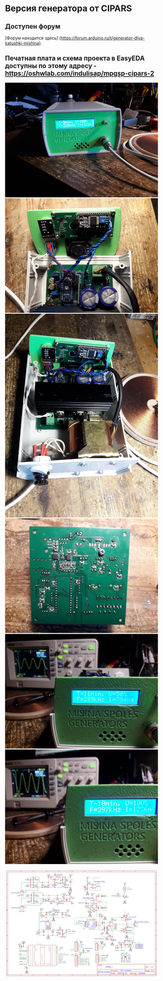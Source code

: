 # Версия генератора от CIPARS 

## Доступен форум
[Форум находится здесь] (https://forum.arduino.ru/t/generator-dlya-katushki-mishina).

## Печатная плата и схема проекта в EasyEDA доступны по этому адресу - https://oshwlab.com/indulisap/mpgsp-cipars-2
![](20240225_162744.jpg?raw=true)
![](20240225_162934.jpg?raw=true)
![](20240225_163111.jpg?raw=true)
![](20240225_163145.jpg?raw=true)
![](20240225_175301.jpg?raw=true)
![](20240225_175326.jpg?raw=true)

![](Schematic_schem.sch-3_2024-02-26.png?raw=true)
